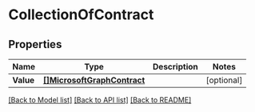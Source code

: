 # CollectionOfContract

## Properties

Name | Type | Description | Notes
------------ | ------------- | ------------- | -------------
**Value** | [**[]MicrosoftGraphContract**](microsoft.graph.contract.md) |  | [optional] 

[[Back to Model list]](../README.md#documentation-for-models) [[Back to API list]](../README.md#documentation-for-api-endpoints) [[Back to README]](../README.md)


